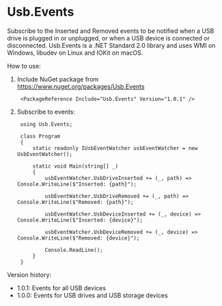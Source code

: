 # Usb.Events
Subscribe to the Inserted and Removed events to be notified when a USB drive is plugged in or unplugged, or when a USB device is connected or disconnected. Usb.Events is a .NET Standard 2.0 library and uses WMI on Windows, libudev on Linux and IOKit on macOS.

How to use:

1. Include NuGet package from https://www.nuget.org/packages/Usb.Events

        <PackageReference Include="Usb.Events" Version="1.0.1" />
        
2. Subscribe to events:

        using Usb.Events;

        class Program
        {
            static readonly IUsbEventWatcher usbEventWatcher = new UsbEventWatcher();

            static void Main(string[] _)
            {
                usbEventWatcher.UsbDriveInserted += (_, path) => Console.WriteLine($"Inserted: {path}");

                usbEventWatcher.UsbDriveRemoved += (_, path) => Console.WriteLine($"Removed: {path}");

                usbEventWatcher.UsbDeviceInserted += (_, device) => Console.WriteLine($"Inserted: {device}");

                usbEventWatcher.UsbDeviceRemoved += (_, device) => Console.WriteLine($"Removed: {device}");

                Console.ReadLine();
            }
        }

Version history:

- 1.0.1: Events for all USB devices
- 1.0.0: Events for USB drives and USB storage devices
